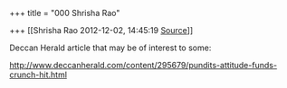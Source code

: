 +++
title = "000 Shrisha Rao"

+++
[[Shrisha Rao	2012-12-02, 14:45:19 [Source](https://groups.google.com/g/bvparishat/c/DwcdssbmiJg)]]



Deccan Herald article that may be of interest to some:  
  
<http://www.deccanherald.com/content/295679/pundits-attitude-funds-crunch-hit.html>  
  

